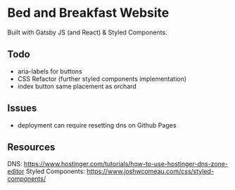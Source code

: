 # Bed and Breakfast Website

Built with Gatsby JS (and React) & Styled Components.  

## Todo

- aria-labels for buttons
- CSS Refactor (further styled components implementation)
- index button same placement as orchard

## Issues

- deployment can require resetting dns on Github Pages

## Resources

DNS: <https://www.hostinger.com/tutorials/how-to-use-hostinger-dns-zone-editor>
Styled Components: <https://www.joshwcomeau.com/css/styled-components/>
